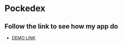 # Pockedex

## Follow the link to see how my app do

- [DEMO LINK](https://pavlo000.github.io/pokedex)
